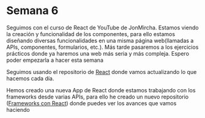 # Semana 6

  <p>Seguimos con el curso de React de YouTube de JonMircha. Estamos viendo la creación y funcionalidad de los componentes, para ello estamos diseñando diversas funcionalidades en una misma página web(llamadas a APIs, componentes, formularios, etc.). Más tarde pasaremos a los ejercicios prácticos donde ya haremos una web más seria y más compleja. Espero poder empezarla a hacer esta semana</p>

  <p>Seguimos usando el repositorio de <a href="https://github.com/juancasanchez6/React.git">React</a> donde vamos actualizando lo que hacemos cada día.</p>

  <p>Hemos creado una nueva App de React donde estamos trabajando con los frameworks desde varias APIs, para ello he creado un nuevo repositorio (<a href="https://github.com/juancasanchez6/React.git">Frameworks con React</a>) donde puedes ver los avances que vamos haciendo</p>
